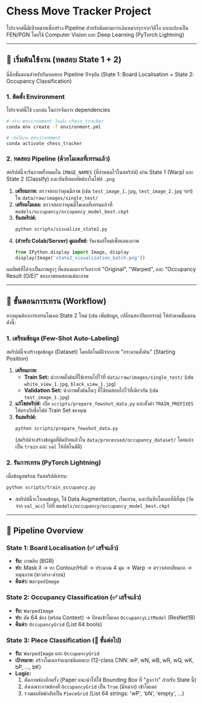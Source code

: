 # Chess Move Tracker Project

โปรเจกต์นี้มีเป้าหมายเพื่อสร้าง Pipeline สำหรับติดตามการเดินหมากรุกจากวิดีโอ และแปลงเป็น FEN/PGN โดยใช้ Computer Vision และ Deep Learning (PyTorch Lightning)

---

## 🚀 เริ่มต้นใช้งาน (ทดสอบ State 1 + 2)

นี่คือขั้นตอนสำหรับรันทดสอบ Pipeline ปัจจุบัน (State 1: Board Localisation + State 2: Occupancy Classification)

### 1. ติดตั้ง Environment

โปรเจกต์นี้ใช้ `conda` ในการจัดการ dependencies

```bash
# สร้าง environment ใหม่ชื่อ chess_tracker
conda env create -f environment.yml

# เปิดใช้งาน environment
conda activate chess_tracker
````

### 2\. ทดสอบ Pipeline (ด้วยโมเดลที่เทรนแล้ว)

สคริปต์นี้จะรันภาพทั้งหมดใน `IMAGE_NAMES` (ที่กำหนดไว้ในสคริปต์) ผ่าน State 1 (Warp) และ State 2 (Classify) และบันทึกผลลัพธ์ลงในไฟล์ `.png`

1.  **เตรียมภาพ:** ตรวจสอบว่าคุณมีภาพ (เช่น `test_image_1.jpg`, `test_image_2.jpg` ฯลฯ) ใน `data/raw/images/single_test/`
2.  **เตรียมโมเดล:** ตรวจสอบว่าคุณมีโมเดลที่เทรนแล้วที่ `models/occupancy/occupancy_model_best.ckpt`
3.  **รันสคริปต์:**
    ```bash
    python scripts/visualize_state2.py
    ```
4.  **(สำหรับ Colab/Server) ดูผลลัพธ์:** รันเซลล์ใหม่เพื่อแสดงภาพ
    ```python
    from IPython.display import Image, display
    display(Image('state2_visualization_batch.png'))
    ```

ผลลัพธ์ที่ได้จะเป็นภาพสูงๆ ที่แสดงผลการวิเคราะห์ "Original", "Warped", และ "Occupancy Result (O/E)" ของภาพทดสอบแต่ละภาพ

-----

## 🤖 ขั้นตอนการเทรน (Workflow)

หากคุณต้องการเทรนโมเดล State 2 ใหม่ (เช่น เพิ่มข้อมูล, เปลี่ยนสถาปัตยกรรม) ให้ทำตามขั้นตอนดังนี้:

### 1\. เตรียมข้อมูล (Few-Shot Auto-Labeling)

สคริปต์นี้จะสร้างชุดข้อมูล (Dataset) โดยอัตโนมัติจากภาพ "กระดานตั้งต้น" (Starting Position)

1.  **เตรียมภาพ:**
      * **Train Set:** นำภาพตั้งต้นที่ใช้เทรนไปไว้ที่ `data/raw/images/single_test/` (เช่น `white_view_1.jpg`, `black_view_1.jpg`)
      * **Validation Set:** นำภาพตั้งต้นอื่นๆ ที่ใช้ทดสอบไปไว้ที่เดียวกัน (เช่น `test_image_1.jpg`)
2.  **แก้ไขสคริปต์:** เปิด `scripts/prepare_fewshot_data.py` และตั้งค่า `TRAIN_PREFIXES` ให้ตรงกับชื่อไฟล์ Train Set ของคุณ
3.  **รันสคริปต์:**
    ```bash
    python scripts/prepare_fewshot_data.py
    ```
    (สคริปต์จะสร้างข้อมูลที่ติดป้ายแล้วใน `data/processed/occupancy_dataset/` โดยแบ่งเป็น `train` และ `val` ให้อัตโนมัติ)

### 2\. รันการเทรน (PyTorch Lightning)

เมื่อข้อมูลพร้อม รันสคริปต์เทรน:

```bash
python scripts/train_occupancy.py
```

  * สคริปต์นี้จะโหลดข้อมูล, ใช้ Data Augmentation, เริ่มเทรน, และบันทึกโมเดลที่ดีที่สุด (วัดจาก `val_acc`) ไปที่ `models/occupancy/occupancy_model_best.ckpt`

-----

## 🎯 Pipeline Overview

### State 1: Board Localisation (✅ เสร็จแล้ว)

  * **รับ:** ภาพดิบ (BGR)
  * **ทำ:** Mask สี $\rightarrow$ หา Contour/Hull $\rightarrow$ ประมาณ 4 มุม $\rightarrow$ Warp $\rightarrow$ ตรวจสอบสีหมาก $\rightarrow$ หมุนภาพ (ขาวล่าง-ดำบน)
  * **คืนค่า:** `WarpedImage`

### State 2: Occupancy Classification (✅ เสร็จแล้ว)

  * **รับ:** `WarpedImage`
  * **ทำ:** ตัด 64 ช่อง (พร้อม Context) $\rightarrow$ ป้อนเข้าโมเดล `OccupancyLitModel` (ResNet18)
  * **คืนค่า:** `OccupancyGrid` (List 64 bools)

### State 3: Piece Classification (🔵 ขั้นต่อไป)

  * **รับ:** `WarpedImage` และ `OccupancyGrid`
  * **เป้าหมาย:** สร้างโมเดลจำแนกชนิดหมาก (12-class CNN: wP, wN, wB, wR, wQ, wK, bP, ..., bK)
  * **Logic:**
    1.  ตัดภาพช่องอีกครั้ง (Paper แนะนำให้ใช้ Bounding Box ที่ "สูงกว่า" สำหรับ State นี้)
    2.  ส่งเฉพาะภาพช่องที่ `OccupancyGrid` เป็น `True` (มีหมาก) เข้าโมเดล
    3.  รวมผลลัพธ์กลับเป็น `PieceGrid` (List 64 strings: 'wP', 'bN', 'empty', ...)

<!-- end list -->
